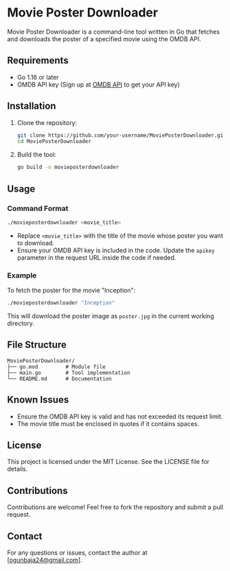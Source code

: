 # Movie Poster Downloader

Movie Poster Downloader is a command-line tool written in Go that fetches and downloads the poster of a specified movie using the OMDB API.

## Requirements

- Go 1.16 or later
- OMDB API key (Sign up at [OMDB API](https://www.omdbapi.com/apikey.aspx) to get your API key)

## Installation

1. Clone the repository:
   ```bash
   git clone https://github.com/your-username/MoviePosterDownloader.git
   cd MoviePosterDownloader
   ```

2. Build the tool:
   ```bash
   go build -o movieposterdownloader
   ```

## Usage

### Command Format

```bash
./movieposterdownloader <movie_title>
```

- Replace `<movie_title>` with the title of the movie whose poster you want to download.
- Ensure your OMDB API key is included in the code. Update the `apikey` parameter in the request URL inside the code if needed.

### Example

To fetch the poster for the movie "Inception":

```bash
./movieposterdownloader "Inception"
```

This will download the poster image as `poster.jpg` in the current working directory.

## File Structure

```
MoviePosterDownloader/
├── go.mod         # Module file
├── main.go        # Tool implementation
└── README.md      # Documentation
```

## Known Issues

- Ensure the OMDB API key is valid and has not exceeded its request limit.
- The movie title must be enclosed in quotes if it contains spaces.

## License

This project is licensed under the MIT License. See the LICENSE file for details.

## Contributions

Contributions are welcome! Feel free to fork the repository and submit a pull request.

## Contact

For any questions or issues, contact the author at [ogunbaja24@gmail.com].

